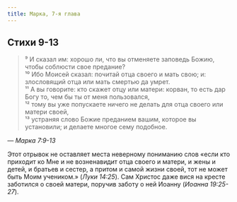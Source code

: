 ```yaml
---
title: Марка, 7-я глава
---
```


## Стихи 9-13

> ⁹ И сказал им: хорошо ли, что вы отменяете заповедь Божию, чтобы соблюсти свое предание?  
> ¹⁰ Ибо Моисей сказал: почитай отца своего и мать свою; и: злословящий отца или мать смертью да умрет.  
> ¹¹ А вы говорите: кто скажет отцу или матери: корван, то есть дар Богу то, чем бы ты от меня пользовался,  
> ¹² тому вы уже попускаете ничего не делать для отца своего или матери своей,  
> ¹³ устраняя слово Божие преданием вашим, которое вы установили; и делаете многое сему подобное.

— <cite>Марка&nbsp;7:9-13</cite>

Этот отрывок не оставляет места неверному пониманию слов «если кто приходит ко Мне и не возненавидит отца своего и матери,
и жены и детей, и братьев и сестер, а притом и самой жизни своей, тот не может быть Моим учеником.» (<cite>Луки&nbsp;14:25</cite>).
Сам Христос даже вися на кресте заботился о своей матери, поручив заботу о ней Иоанну (<cite>Иоанна&nbsp;19:25-27</cite>).
